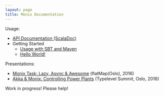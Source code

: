 ```yaml
---
layout: page
title: Monix Documentation
---
```


Usage:

- [API Documentation (ScalaDoc)](./api/)
- Getting Started
  - [Usage with SBT and Maven](./intro/usage.html)
  - [Hello World!](./intro/hello-world.html)

Presentations:

- [Monix Task: Lazy, Async &amp; Awesome](./presentations/2016-task-flatmap-oslo.html) (flatMap(Oslo), 2016)
- [Akka & Monix: Controlling Power Plants](./presentations/2016-akka-monix-typelevel.html) (Typelevel Summit, Oslo, 2016)

Work in progress! Please help!
